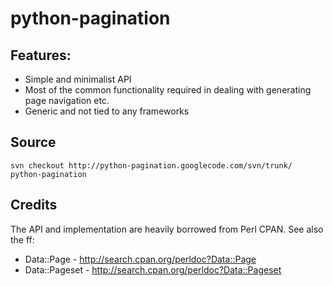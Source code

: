 # python-pagination #

## Features: ##
  * Simple and minimalist API
  * Most of the common functionality required in dealing with generating page navigation etc.
  * Generic and not tied to any frameworks


## Source ##
`svn checkout http://python-pagination.googlecode.com/svn/trunk/ python-pagination`


## Credits ##
The API and implementation are heavily borrowed from Perl CPAN. See also the ff:
  * Data::Page - http://search.cpan.org/perldoc?Data::Page
  * Data::Pageset - http://search.cpan.org/perldoc?Data::Pageset
